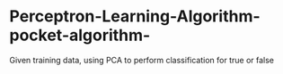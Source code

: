 # Perceptron-Learning-Algorithm-pocket-algorithm-
Given training data, using PCA to perform classification for true or false 
